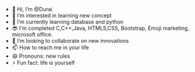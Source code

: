 - 👋 Hi, I’m @Durai
- 👀 I’m interested in learning new concept 
- 🌱 I’m currently learning database and python
- 😎 I'm completed C,C++,Java, HTML5,CSS, Bootstrap, Emoji marketing, microsoft office.
- 💞️ I’m looking to collaborate on new innovations 
- 📫 How to reach me in your life
- 😄 Pronouns: new rules 
- ⚡ Fun fact: life is yourself

<!---
DD4universe/DD4universe is a ✨ special ✨ repository because its `README.md` (this file) appears on your GitHub profile.
You can click the Preview link to take a look at your changes.
--->
